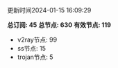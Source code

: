 更新时间2024-01-15 16:09:29

**总订阅: 45**
**总节点: 630**
**有效节点: 119**
- v2ray节点: 99
- ss节点: 15
- trojan节点: 5
